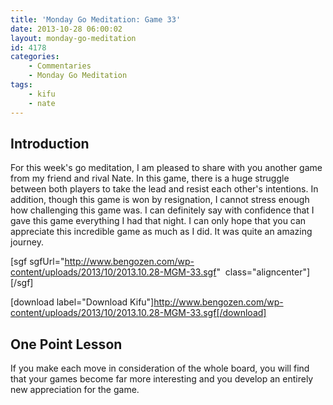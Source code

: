 ```yaml
---
title: 'Monday Go Meditation: Game 33'
date: 2013-10-28 06:00:02
layout: monday-go-meditation
id: 4178
categories:
	- Commentaries
	- Monday Go Meditation
tags:
	- kifu
	- nate
---
```


## Introduction

For this week's go meditation, I am pleased to share with you another game from my friend and rival Nate. In this game, there is a huge struggle between both players to take the lead and resist each other's intentions. In addition, though this game is won by resignation, I cannot stress enough how challenging this game was. I can definitely say with confidence that I gave this game everything I had that night. I can only hope that you can appreciate this incredible game as much as I did. It was quite an amazing journey.[
](http://www.bengozen.com/wp-content/uploads/2013/10/2013.10.28-MGM-33.sgf)

[sgf sgfUrl="http://www.bengozen.com/wp-content/uploads/2013/10/2013.10.28-MGM-33.sgf"  class="aligncenter"][/sgf]

[download label="Download Kifu"]http://www.bengozen.com/wp-content/uploads/2013/10/2013.10.28-MGM-33.sgf[/download]

## **One Point Lesson**

If you make each move in consideration of the whole board, you will find that your games become far more interesting and you develop an entirely new appreciation for the game.